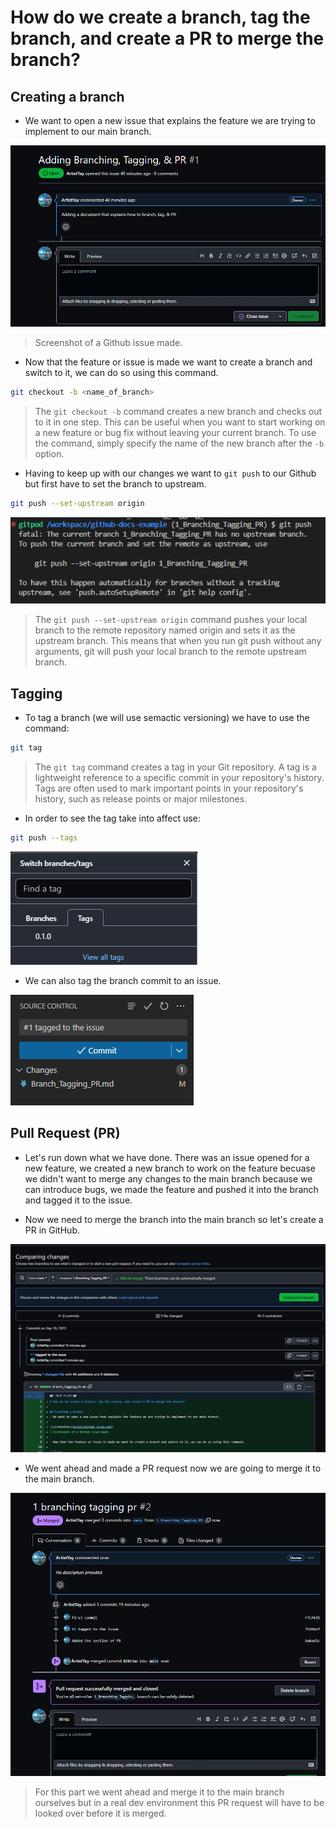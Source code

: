 # How do we create a branch, tag the branch, and create a PR to merge the branch?

## Creating a branch
- We want to open a new issue that explains the feature we are trying to implement to our main branch.

![screenshot](assets/GitHub_Issue.png)
> Screenshot of a Github issue made.

- Now that the feature or issue is made we want to create a branch and switch to it, we can do so using this command.

```bash
git checkout -b <name_of_branch>
```
> The ```git checkout -b``` command creates a new branch and checks out to it in one step. This can be useful when you want to start working on a new feature or bug fix without leaving your current branch. To use the command, simply specify the name of the new branch after the ```-b``` option.

- Having to keep up with our changes we want to ```git push``` to our Github but first have to set the branch to upstream.

```bash
git push --set-upstream origin
```

![screenshot](assets/upstream_command.png)
> The ```git push --set-upstream origin``` command pushes your local branch to the remote repository named origin and sets it as the upstream branch. This means that when you run git push without any arguments, git will push your local branch to the remote upstream branch.

## Tagging

- To tag a branch (we will use semactic versioning) we have to use the command:
```bash
git tag
```
>The ```git tag``` command creates a tag in your Git repository. A tag is a lightweight reference to a specific commit in your repository's history. Tags are often used to mark important points in your repository's history, such as release points or major milestones.

- In order to see the tag take into affect use:
```bash
git push --tags
```

![screenshot](assets/tag.png)

- We can also tag the branch commit to an issue.

![screenshot](assets/tag_to_issue.png)

## Pull Request (PR)
- Let's run down what we have done. There was an issue opened for a new feature, we created a new branch to work on the feature becuase we didn't want to merge any changes to the main branch because we can introduce bugs, we made the feature and pushed it into the branch and tagged it to the issue.

- Now we need to merge the branch into the main branch so let's create a PR in GitHub.

![screenshot](assets/PR.png)

- We went ahead and made a PR request now we are going to merge it to the main branch.

![screenshot](assets/end_of_merge.png)
> For this part we went ahead and merge it to the main branch ourselves but in a real dev environment this PR request will have to be looked over before it is merged.